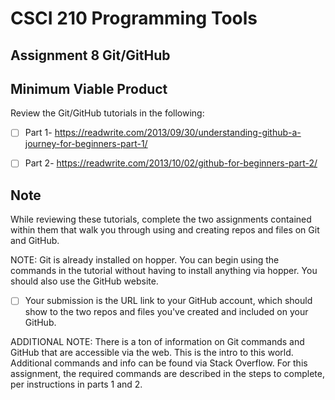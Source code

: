 # CSCI 210 Programming Tools
## Assignment 8 Git/GitHub

## Minimum Viable Product

Review the Git/GitHub tutorials in the following:

- [ ]  Part 1- https://readwrite.com/2013/09/30/understanding-github-a-journey-for-beginners-part-1/
- [ ] Part 2- https://readwrite.com/2013/10/02/github-for-beginners-part-2/


## Note

While reviewing these tutorials, complete the two assignments contained within them that walk you through using and creating repos and files on Git and GitHub.

NOTE: Git is already installed on hopper. You can begin using the commands in the tutorial without having to install anything via hopper. You should also use the GitHub website.

- [ ] Your submission is the URL link to your GitHub account, which should show to the two repos and files you've created and included on your GitHub.

ADDITIONAL NOTE: There is a ton of information on Git commands and GitHub that are accessible via the web. This is the intro to this world. Additional commands and info can be found via Stack Overflow. For this assignment, the required commands are described in the steps to complete, per instructions in parts 1 and 2.
